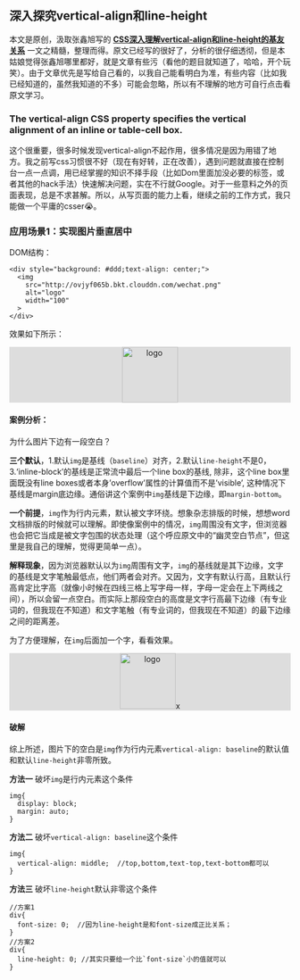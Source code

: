 ## 深入探究vertical-align和line-height
本文是原创，汲取张鑫旭写的 [**CSS深入理解vertical-align和line-height的基友关系**](http://www.zhangxinxu.com/wordpress/2015/08/css-deep-understand-vertical-align-and-line-height/) 一文之精髓，整理而得。原文已经写的很好了，分析的很仔细透彻，但是本姑娘觉得张鑫旭哪里都好，就是文章有些污（看他的题目就知道了，哈哈，开个玩笑）。由于文章优先是写给自己看的，以我自己能看明白为准，有些内容（比如我已经知道的，虽然我知道的不多）可能会忽略，所以有不理解的地方可自行点击看原文学习。


### The vertical-align CSS property specifies the vertical alignment of an inline or table-cell box.

这个很重要，很多时候发现vertical-align不起作用，很多情况是因为用错了地方。我之前写css习惯很不好（现在有好转，正在改善），遇到问题就直接在控制台一点一点调，用已经掌握的知识不择手段（比如Dom里面加没必要的标签，或者其他的hack手法）快速解决问题，实在不行就Google。对于一些意料之外的页面表现，总是不求甚解。所以，从写页面的能力上看，继续之前的工作方式，我只能做一个平庸的csser😭。

### 应用场景1：实现图片垂直居中
DOM结构：

```
<div style="background: #ddd;text-align: center;">
  <img
    src="http://ovjyf065b.bkt.clouddn.com/wechat.png"
    alt="logo"
    width="100"
  >
</div>
```
效果如下所示：
<div style="background: #ddd;text-align: center;margin-bottom: 1em;">
  <img
    src="http://ovjyf065b.bkt.clouddn.com/wechat.png"
    alt="logo"
    width="100"
  >
</div>


#### 案例分析：

为什么图片下边有一段空白？

**三个默认**，1.默认`img`是基线（`baseline`）对齐，2.默认`line-height`不是0，3.‘inline-block’的基线是正常流中最后一个line box的基线, 除非，这个line box里面既没有line boxes或者本身’overflow’属性的计算值而不是’visible’, 这种情况下基线是margin底边缘。通俗讲这个案例中`img`基线是下边缘，即`margin-bottom`。

**一个前提**，`img`作为行内元素，默认被文字环绕。想象杂志排版的时候，想想word文档排版的时候就可以理解。即使像案例中的情况，`img`周围没有文字，但浏览器也会把它当成是被文字包围的状态处理（这个呼应原文中的“幽灵空白节点”，但这里是我自己的理解，觉得更简单一点）。

**解释现象**，因为浏览器默认以为`img`周围有文字，`img`的基线就是其下边缘，文字的基线是文字笔触最低点，他们两者会对齐。又因为，文字有默认行高，且默认行高肯定比字高（就像小时候在四线三格上写字母一样，字母一定会在上下两线之间），所以会留一点空白。而实际上那段空白的高度是文字行高最下边缘（有专业词的，但我现在不知道）和文字笔触（有专业词的，但我现在不知道）的最下边缘之间的距离差。

为了方便理解，在`img`后面加一个字，看看效果。

<div style="background: #ddd;text-align: center;margin-bottom: 1em;">
  <img
    src="http://ovjyf065b.bkt.clouddn.com/wechat.png"
    alt="logo"
    width="100"
  >x
</div>

#### 破解

综上所述，图片下的空白是`img`作为行内元素`vertical-align: baseline`的默认值和默认`line-height`非零所致。

**方法一** 破坏`img`是行内元素这个条件

```
img{
  display: block;
  margin: auto;
}
```
**方法二** 破坏`vertical-align: baseline`这个条件

```
img{
  vertical-align: middle;  //top,bottom,text-top,text-bottom都可以
}
```
**方法三** 破坏`line-height`默认非零这个条件

```
//方案1
div{
  font-size: 0;  //因为line-height是和font-size成正比关系；
}
//方案2
div{
  line-height: 0; //其实只要给一个比`font-size`小的值就可以
}
```


